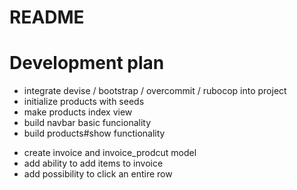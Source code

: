 # README

# Development plan
  + integrate devise / bootstrap / overcommit / rubocop into project
  + initialize products with seeds
  + make products index view
  + build navbar basic funcionality
  + build products#show functionality
  - create invoice and invoice_prodcut model
  - add ability to add items to invoice
  - add possibility to click an entire row